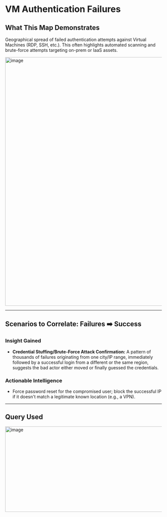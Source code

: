 # VM Authentication Failures  
## What This Map Demonstrates  
Geographical spread of failed authentication attempts against Virtual Machines (RDP, SSH, etc.). 
This often highlights automated scanning and brute-force attempts targeting on-prem or IaaS assets.  

<img width="1311" height="797" alt="image" src="https://github.com/user-attachments/assets/e191a5e8-58cf-4712-9b09-b95bde42dd61" />  

---

## Scenarios to Correlate: Failures ➡️ Success 
### Insight Gained  
- **Credential Stuffing/Brute-Force Attack Confirmation:** A pattern of thousands of failures originating from one city/IP range, immediately followed by a successful login from a different or the same region, suggests the bad actor either moved or finally guessed the credentials.
### Actionable Intelligence
- Force password reset for the compromised user; block the successful IP if it doesn't match a legitimate known location (e.g., a VPN).


---
## Query Used  
<img width="1613" height="274" alt="image" src="https://github.com/user-attachments/assets/718b6678-3c62-429a-a9fb-e8ebde60afa2" />


